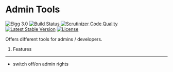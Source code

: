 Admin Tools
===========

![Elgg 3.0](https://img.shields.io/badge/Elgg-3.0-green.svg)
[![Build Status](https://scrutinizer-ci.com/g/ColdTrick/admin_tools/badges/build.png?b=master)](https://scrutinizer-ci.com/g/ColdTrick/admin_tools/build-status/master)
[![Scrutinizer Code Quality](https://scrutinizer-ci.com/g/ColdTrick/admin_tools/badges/quality-score.png?b=master)](https://scrutinizer-ci.com/g/ColdTrick/admin_tools/?branch=master)
[![Latest Stable Version](https://poser.pugx.org/coldtrick/admin_tools/v/stable.svg)](https://packagist.org/packages/coldtrick/admin_tools)
[![License](https://poser.pugx.org/coldtrick/admin_tools/license.svg)](https://packagist.org/packages/coldtrick/admin_tools)
 
Offers different tools for admins / developers.

1. Features
-----------

- switch off/on admin rights
